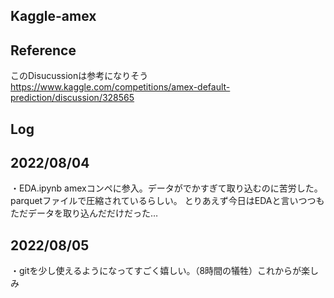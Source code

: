 ## Kaggle-amex
## Reference
このDisucussionは参考になりそう
https://www.kaggle.com/competitions/amex-default-prediction/discussion/328565

## Log 
## 2022/08/04 
・EDA.ipynb amexコンペに参入。データがでかすぎて取り込むのに苦労した。parquetファイルで圧縮されているらしい。
とりあえず今日はEDAと言いつつもただデータを取り込んだだけだった…

## 2022/08/05
・gitを少し使えるようになってすごく嬉しい。（8時間の犠牲）これからが楽しみ
